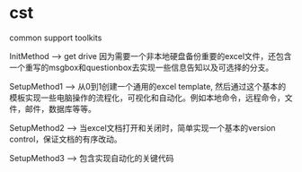 # cst
common support toolkits

InitMethod --> get drive 因为需要一个非本地硬盘备份重要的excel文件，还包含一个重写的msgbox和questionbox去实现一些信息告知以及可选择的分支。

SetupMethod1 --> 从0到1创建一个通用的excel template, 然后通过这个基本的模板实现一些电脑操作的流程化，可视化和自动化。例如本地命令，远程命令，文件，邮件，数据库等等。

SetupMethod2 --> 当excel文档打开和关闭时，简单实现一个基本的version control，保证文档的有序改动。

SetupMethod3 --> 包含实现自动化的关键代码

